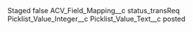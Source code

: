 <?xml version="1.0" encoding="UTF-8"?>
<CustomMetadata xmlns="http://soap.sforce.com/2006/04/metadata" xmlns:xsi="http://www.w3.org/2001/XMLSchema-instance" xmlns:xsd="http://www.w3.org/2001/XMLSchema">
    <label>Staged</label>
    <protected>false</protected>
    <values>
        <field>ACV_Field_Mapping__c</field>
        <value xsi:type="xsd:string">status_transReq</value>
    </values>
    <values>
        <field>Picklist_Value_Integer__c</field>
        <value xsi:nil="true"/>
    </values>
    <values>
        <field>Picklist_Value_Text__c</field>
        <value xsi:type="xsd:string">posted</value>
    </values>
</CustomMetadata>
